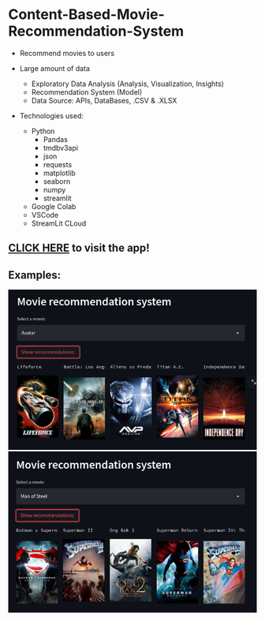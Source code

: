 # Content-Based-Movie-Recommendation-System

* Recommend movies to users
* Large amount of data
  * Exploratory Data Analysis (Analysis, Visualization, Insights)
  * Recommendation System (Model)
  * Data Source: APIs, DataBases, .CSV & .XLSX

* Technologies used:
  * Python
    * Pandas
    * tmdbv3api 
    * json
    * requests
    * matplotlib
    * seaborn
    * numpy
    * streamlit
  * Google Colab 
  * VSCode
  * StreamLit CLoud
  
## **[CLICK HERE](https://share.streamlit.io/lschimidtc/movie-recommendation-system/main/app.py) to visit the app!**

## Examples:
![alt text](https://github.com/lschimidtc/Movie-Recommendation-System/blob/main/src/ajb.png)
![alt text](https://github.com/lschimidtc/Movie-Recommendation-System/blob/main/src/ajb2.png)
